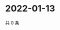 # 2022-01-13

共 0 条

<!-- BEGIN WEIBO -->
<!-- 最后更新时间 Thu Jan 13 2022 07:15:28 GMT+0800 (China Standard Time) -->

<!-- END WEIBO -->

